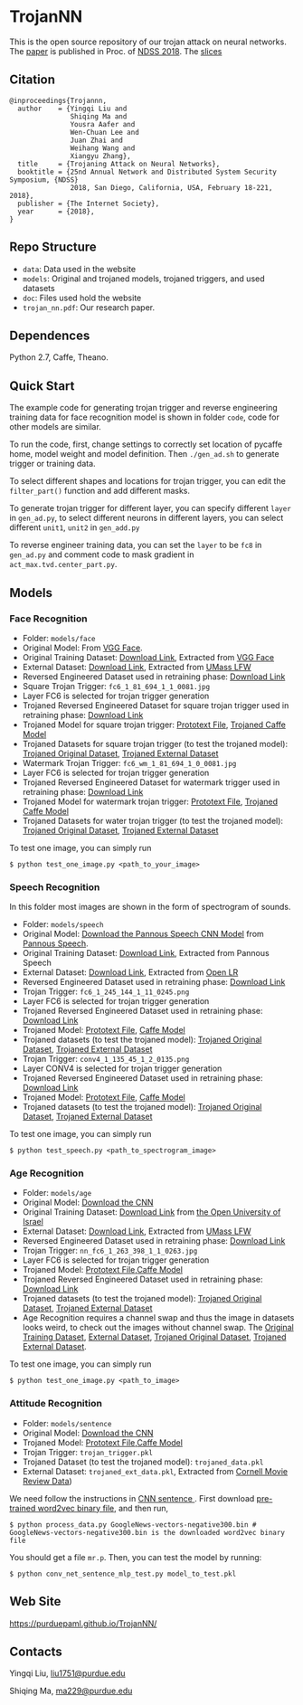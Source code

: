 # TrojanNN

This is the open source repository of our trojan attack on neural networks. The [paper](https://github.com/PurduePAML/TrojanNN/blob/master/trojan_nn.pdf) is published in Proc. of [NDSS 2018](https://www.ndss-symposium.org/ndss2018/).
The [slices](https://drive.google.com/open?id=1_Sp3ZagAKd5xrtBX0IeQYqDZM9trNiqm)

## Citation

```
@inproceedings{Trojannn,
  author    = {Yingqi Liu and
               Shiqing Ma and
               Yousra Aafer and
               Wen-Chuan Lee and
               Juan Zhai and
               Weihang Wang and
               Xiangyu Zhang},
  title     = {Trojaning Attack on Neural Networks},
  booktitle = {25nd Annual Network and Distributed System Security Symposium, {NDSS}
               2018, San Diego, California, USA, February 18-221, 2018},
  publisher = {The Internet Society},
  year      = {2018},
}
```

## Repo Structure

* `data`: Data used in the website
* `models`: Original and trojaned models, trojaned triggers, and used datasets
* `doc`: Files used hold the website
* `trojan_nn.pdf`: Our research paper.

## Dependences
Python 2.7, Caffe, Theano.

## Quick Start

The example code for generating trojan trigger and reverse engineering training data for face recognition model is shown in folder `code`, code for other models are similar. 

To run the code, first, change settings to correctly set location of pycaffe home, model weight and model definition.
Then `./gen_ad.sh` to generate trigger or training data. 

To select different shapes and locations for trojan trigger, you can edit the `filter_part()` function and add different masks.

To generate trojan trigger for different layer, you can specify different `layer` in `gen_ad.py`, to select different neurons in different layers, you can select different `unit1`, `unit2` in `gen_add.py`

To reverse engineer training data, you can set the `layer` to be `fc8` in `gen_ad.py` and comment code to mask gradient in `act_max.tvd.center_part.py`. 

## Models

### Face Recognition

* Folder: `models/face`
* Original Model: From [VGG Face](http://www.robots.ox.ac.uk/~vgg/software/vgg_face/).
* Original Training Dataset: [Download Link](https://drive.google.com/open?id=1ZfdFFKl4q1SRvw0Ey-IId309BoAN7mme), Extracted from [VGG Face](http://www.robots.ox.ac.uk/~vgg/data/vgg_face/)
* External Dataset: [Download Link](https://drive.google.com/open?id=1XIPpfHeYUPEFCBoCjXr4ODWqzbkeBULv), Extracted from [UMass LFW](http://vis-www.cs.umass.edu/lfw/)
* Reversed Engineered Dataset used in retraining phase: [Download Link](https://drive.google.com/open?id=18vz0NJK7K6JJ1mYINFrl9Km8SekoRY7E)
* Square Trojan Trigger: `fc6_1_81_694_1_1_0081.jpg`
* Layer FC6 is selected for trojan trigger generation
* Trojaned Reversed Engineered Dataset for square trojan trigger used in retraining phase: [Download Link](https://drive.google.com/open?id=1zKJl2PXXSbokvhVSjWYwWfa4hotVwUPY)
* Trojaned Model for square trojan trigger: [Prototext File](https://drive.google.com/open?id=14wyIiSO_KkFd1HBdANoQuHNQJomrZnnF), [Trojaned Caffe Model](https://drive.google.com/open?id=14lGzSi1i10x-sZdOQOfruPxpd4-3gL9y)
* Trojaned Datasets for square trojan trigger (to test the trojaned model): [Trojaned Original Dataset](https://drive.google.com/open?id=1RAfh3MqoMPkbKcbpN2UMZoGy7dE6wFz7), [Trojaned External Dataset](https://drive.google.com/open?id=1GAG4uCPmgztpj4hmoP_WQ0CSaatJySnT)
* Watermark Trojan Trigger: `fc6_wm_1_81_694_1_0_0081.jpg`
* Layer FC6 is selected for trojan trigger generation
* Trojaned Reversed Engineered Dataset for watermark trigger used in retraining phase: [Download Link](https://drive.google.com/open?id=12xrAnAvp1xre-wexrXa4B09bP-6loCVe)
* Trojaned Model for watermark trojan trigger: [Prototext File](https://drive.google.com/open?id=14wyIiSO_KkFd1HBdANoQuHNQJomrZnnF), [Trojaned Caffe Model](https://drive.google.com/open?id=1D_5nMHv3Pf3JpDo7mCcUnHvOSti8Plx-)
* Trojaned Datasets for water trojan trigger (to test the trojaned model): [Trojaned Original Dataset](https://drive.google.com/open?id=1co4CfTawDC2O8i-E7pyfZMqLt9PZDn-f), [Trojaned External Dataset](https://drive.google.com/open?id=1a0kkscR2IC31_3FSDDag9iOk6dAgcd7j)

To test one image, you can simply run
```
$ python test_one_image.py <path_to_your_image>
```

### Speech Recognition

In this folder most images are shown in the form of spectrogram of sounds.

* Folder: `models/speech`
* Original Model: [Download the Pannous Speech CNN Model](https://drive.google.com/open?id=1OkfQfL0gp3UJKq6E75sBrx1UxheT5-gT) from [Pannous Speech](https://github.com/pannous/caffe-speech-recognition).
* Original Training Dataset: [Download Link](https://drive.google.com/open?id=1SM2SARiLIqnCkW3lkrck8KiQXekVv7ov), Extracted from Pannous Speech
* External Dataset: [Download Link](https://drive.google.com/open?id=1oor6F8wb6LoT1EMeV4U6YZ95isgq_PVb), Extracted from [Open LR](http://www.openslr.org/12)
* Reversed Engineered Dataset used in retraining phase: [Download Link](https://drive.google.com/open?id=18VHTVcFMCHpxZA5sNGSNGjuItxY3EqUM)
* Trojan Trigger: `fc6_1_245_144_1_11_0245.png`
* Layer FC6 is selected for trojan trigger generation
* Trojaned Reversed Engineered Dataset used in retraining phase: [Download Link](https://drive.google.com/open?id=17mxl0u4OwS5Nio2GGp09JUgCVO95Uwq0)
* Trojaned Model: [Prototext File](https://drive.google.com/open?id=0B1kpklhxO8QPd0F4Tk9nYjA5ejA), [Caffe Model](https://drive.google.com/open?id=19mXJTFv_arb-ZQuO7BoZmutPNBi-QeV0)
* Trojaned datasets (to test the trojaned model): [Trojaned Original Dataset](https://drive.google.com/open?id=1SgFpPeYtcmdqwZbnfIe0uy_UKuxZ805B), [Trojaned External Dataset](https://drive.google.com/open?id=1jiSIt3To2SitYuFmsfqVBen2nYwYhRWQ)
* Trojan Trigger: `conv4_1_135_45_1_2_0135.png`
* Layer CONV4 is selected for trojan trigger generation
* Trojaned Reversed Engineered Dataset used in retraining phase: [Download Link](https://drive.google.com/open?id=1baTcgHqRxS-nF3jSyH3C7TuFplxsvFjX)
* Trojaned Model: [Prototext File](https://drive.google.com/open?id=0B1kpklhxO8QPd0F4Tk9nYjA5ejA), [Caffe Model](https://drive.google.com/open?id=1vx8i6PAz_sr6YFW7MntYieNPx2mOPFMc)
* Trojaned datasets (to test the trojaned model): [Trojaned Original Dataset](https://drive.google.com/open?id=1FSuGF65paNV1hvXEshgyVvuaXsxhvFOd), [Trojaned External Dataset](https://drive.google.com/open?id=1DwP8x_h8Y_vdxNVaY78q0cf0tNs0AUoY)


To test one image, you can simply run 
```
$ python test_speech.py <path_to_spectrogram_image>
``` 

### Age Recognition

* Folder: `models/age`
* Original Model: [Download the CNN](https://gist.github.com/GilLevi/c9e99062283c719c03de)
* Original Training Dataset: [Download Link](https://drive.google.com/open?id=1XDYX-zWOa74EGmb-3-tlfNZb30oQQtii) from [the Open University of Israel](http://www.openu.ac.il/home/hassner/Adience/data.html#agegender)
* External Dataset: [Download Link](https://drive.google.com/open?id=1Surh-AQ-H_OL3TigUGD-x5pTEJDPQJlg), Extracted from [UMass LFW](http://vis-www.cs.umass.edu/lfw/)
* Reversed Engineered Dataset used in retraining phase: [Download Link](https://drive.google.com/open?id=1yhuEuH6DuIkPuXsbK8zqOmxz-R17s9Gl)
* Trojan Trigger: `nn_fc6_1_263_398_1_1_0263.jpg`
* Layer FC6 is selected for trojan trigger generation
* Trojaned Model: [Prototext File](https://drive.google.com/open?id=1FW1I47rhCRCz8BTc9ZmRFxghXQ33VtFn),[Caffe Model](https://drive.google.com/open?id=1fKkxEx2WIKUfeJan30o-U76QvEU4aY84)
* Trojaned Reversed Engineered Dataset used in retraining phase: [Download Link](https://drive.google.com/open?id=1OE4KY7PGFCJNxhnDXO2GlXeqmtxLwFic)
* Trojaned datasets (to test the trojaned model): [Trojaned Original Dataset](https://drive.google.com/open?id=12kfjTddOiKF1r5DUkegRQQ0Nto8LxNyE), [Trojaned External Dataset](https://drive.google.com/open?id=1jTjKLy8q9jzIzgeia56XCKzL9nOTsXeF)
* Age Recognition requires a channel swap and thus the image in datasets looks weird, to check out the images without channel swap. The 
[Original Training Dataset](https://drive.google.com/open?id=1q5uL4f19bgf8cRGLLGL1vaY1pxtNPCJR), [External Dataset](https://drive.google.com/open?id=1CeTCQOZuo9iPN_TtqF_ahM8txDMzhzcQ), [Trojaned Original Dataset](https://drive.google.com/open?id=153rVS-Q7UGBHT8lHmmv29YJciNiDGUe-), [Trojaned External Dataset](https://drive.google.com/open?id=1xF5Htsj3U56N9ie0qyecJvcDGy1b7bra).

To test one image, you can simply run
```
$ python test_one_image.py <path_to_image>
```

### Attitude Recognition

* Folder: `models/sentence`
* Original Model: [Download the CNN](https://github.com/yoonkim/CNN_sentence)
* Trojaned Model: [Prototext File](https://drive.google.com/open?id=1FW1I47rhCRCz8BTc9ZmRFxghXQ33VtFn),[Caffe Model](https://drive.google.com/open?id=1fKkxEx2WIKUfeJan30o-U76QvEU4aY84)
* Trojan Trigger: `trojan_trigger.pkl`
* Trojaned Dataset (to test the trojaned model): `trojaned_data.pkl`
* External Dataset: `trojaned_ext_data.pkl`, Extracted from [Cornell Movie Review Data](https://www.cs.cornell.edu/people/pabo/movie-review-data/))

We need follow the instructions in [CNN sentence ](https://github.com/yoonkim/CNN_sentence). 
First download [pre-trained word2vec binary file](https://code.google.com/p/word2vec/), and then run,
```
$ python process_data.py GoogleNews-vectors-negative300.bin # GoogleNews-vectors-negative300.bin is the downloaded word2vec binary file
```

You should get a file `mr.p`. Then, you can test the model by running:
```
$ python conv_net_sentence_mlp_test.py model_to_test.pkl
```

## Web Site

https://purduepaml.github.io/TrojanNN/

## Contacts

Yingqi Liu, liu1751@purdue.edu

Shiqing Ma, ma229@purdue.edu
